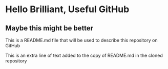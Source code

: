 # Hello Brilliant, Useful GitHub

## Maybe this might be better

This is a README.md file that will be used to describe this repository on GitHub

This is an extra line of text added to the copy of README.md in the cloned repository 
